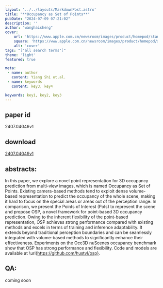 ```yaml
---
layout: '../../layouts/MarkdownPost.astro'
title: "**Occupancy as Set of Points**"
pubDate: "2024-07-09 07:21:02"
description: ''
author: "wanghaisheng"
cover:
    url: 'https://www.apple.com.cn/newsroom/images/product/homepod/standard/Apple-HomePod-hero-230118_big.jpg.large_2x.jpg'
    square: 'https://www.apple.com.cn/newsroom/images/product/homepod/standard/Apple-HomePod-hero-230118_big.jpg.large_2x.jpg'
    alt: 'cover'
tags: "['all search terms']" 
theme: 'light'
featured: true

meta:
 - name: author
   content: Yiang Shi et.al.
 - name: keywords
   content: key3, key4

keywords: key1, key2, key3
---
```


## paper id
2407.04049v1
## download
[2407.04049v1](http://arxiv.org/abs/2407.04049v1)
## abstracts:
In this paper, we explore a novel point representation for 3D occupancy prediction from multi-view images, which is named Occupancy as Set of Points. Existing camera-based methods tend to exploit dense volume-based representation to predict the occupancy of the whole scene, making it hard to focus on the special areas or areas out of the perception range. In comparison, we present the Points of Interest (PoIs) to represent the scene and propose OSP, a novel framework for point-based 3D occupancy prediction. Owing to the inherent flexibility of the point-based representation, OSP achieves strong performance compared with existing methods and excels in terms of training and inference adaptability. It extends beyond traditional perception boundaries and can be seamlessly integrated with volume-based methods to significantly enhance their effectiveness. Experiments on the Occ3D nuScenes occupancy benchmark show that OSP has strong performance and flexibility. Code and models are available at \url{https://github.com/hustvl/osp}.
## QA:
coming soon
